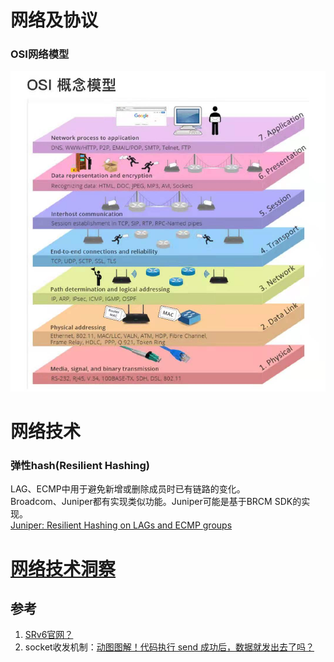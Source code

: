 # 网络及协议

### OSI网络模型
![osi_net](../images/osi.jpeg)

# 网络技术

### 弹性hash(Resilient Hashing)
LAG、ECMP中用于避免新增或删除成员时已有链路的变化。  
Broadcom、Juniper都有实现类似功能。Juniper可能是基于BRCM SDK的实现。  
[Juniper: Resilient Hashing on LAGs and ECMP groups](https://www.juniper.net/documentation/us/en/software/junos/interfaces-ethernet-switches/topics/topic-map/switches-interface-resilient-hashing.html)

# [网络技术洞察](insights.md)

## 参考
1. [SRv6官网？](https://www.segment-routing.net/)
2. socket收发机制：[动图图解！代码执行 send 成功后，数据就发出去了吗？](https://mp.weixin.qq.com/s/cLiUuakA9kYReKHzn86zpQ)
